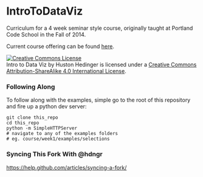 IntroToDataViz
==============

Curriculum for a 4 week seminar style course, originally taught at Portland Code School in the Fall of 2014.

Current course offering can be found [here](#).

<a rel="license" href="http://creativecommons.org/licenses/by-sa/4.0/"><img alt="Creative Commons License" style="border-width:0" src="http://i.creativecommons.org/l/by-sa/4.0/88x31.png" /></a><br /><span xmlns:dct="http://purl.org/dc/terms/" property="dct:title">Intro to Data Viz</span> by <span xmlns:cc="http://creativecommons.org/ns#" property="cc:attributionName">Huston Hedinger</span> is licensed under a <a rel="license" href="http://creativecommons.org/licenses/by-sa/4.0/">Creative Commons Attribution-ShareAlike 4.0 International License</a>.

### Following Along
To follow along with the examples, simple go to the root of this repository and fire up a python dev server:

```
git clone this_repo
cd this_repo
python -m SimpleHTTPServer
# navigate to any of the examples folders
# eg. course/week1/examples/selections
```

### Syncing This Fork With @hdngr
https://help.github.com/articles/syncing-a-fork/
